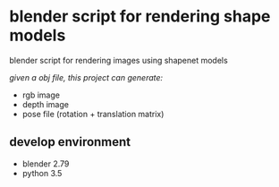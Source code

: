 # blender script for rendering shape models




blender script for rendering images using shapenet models


*given a obj file, this project can generate:*
* rgb image
* depth image
* pose file (rotation + translation matrix)




## develop environment

* blender 2.79
* python 3.5